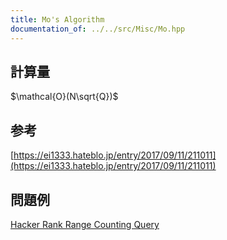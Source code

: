 ```yaml
---
title: Mo's Algorithm
documentation_of: ../../src/Misc/Mo.hpp
---
```

## 計算量
$\mathcal{O}(N\sqrt{Q})$
## 参考
[https://ei1333.hateblo.jp/entry/2017/09/11/211011](https://ei1333.hateblo.jp/entry/2017/09/11/211011)
## 問題例
[Hacker Rank Range Counting Query](https://www.hackerrank.com/contests/happy-query-contest/challenges/range-counting-query)